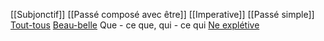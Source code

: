 [[Subjonctif]]
[[Passé composé avec être]]
[[Imperative]] 
[[Passé simple]]
[Tout-tous](https://www.fluentu.com/blog/french/tout-vs-tous/#:~:text=As%20you%20might%20guess%2C%20the,and%20feminine%20plural%20forms%2C%20respectively.)
[Beau-belle](https://frenchtogether.com/beautiful-french/)
Que - ce que, qui - ce qui
[Ne explétive](https://www.thoughtco.com/formal-french-negation-1368882)





